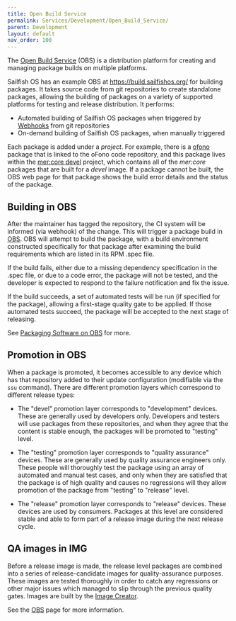 ```yaml
---
title: Open Build Service
permalink: Services/Development/Open_Build_Service/
parent: Development
layout: default
nav_order: 100
---
```


The [Open Build Service](https://en.wikipedia.org/wiki/Open_Build_Service) (OBS) is a distribution platform for creating and managing package builds on multiple platforms.

Sailfish OS has an example OBS at <https://build.sailfishos.org/> for building packages. It takes source code from git repositories to create standalone packages, allowing the building of packages on a variety of supported platforms for testing and release distribution. It performs:

  - Automated building of Sailfish OS packages when triggered by [Webhooks](/Services/Development/Webhooks) from git repositories
  - On-demand building of Sailfish OS packages, when manually triggered

Each package is added under a *project*. For example, there is a [ofono](https://build.sailfishos.org/package/show/mer:core/ofono) package that is linked to the oFono code repository, and this package lives within the [mer:core devel](https://build.sailfishos.org/project/show/mer:core) project, which contains all of the *mer:core* packages that are built for a *devel* image. If a package cannot be built, the OBS web page for that package shows the build error details and the status of the package.

## Building in OBS

After the maintainer has tagged the repository, the CI system will be informed (via webhook) of the change. This will trigger a package build in [OBS](/Services/Development/Open_Build_Service). OBS will attempt to build the package, with a build environment constructed specifically for that package after examining the build requirements which are listed in its RPM .spec file.

If the build fails, either due to a missing dependency specification in the .spec file, or due to a code error, the package will not be tested, and the developer is expected to respond to the failure notification and fix the issue.

If the build succeeds, a set of automated tests will be run (if specified for the package), allowing a first-stage quality gate to be applied. If those automated tests succeed, the package will be accepted to the next stage of releasing.

See [Packaging Software on OBS](/Services/Development/Open_Build_Service/Packaging_for_OBS) for more.

## Promotion in OBS

When a package is promoted, it becomes accessible to any device which has that repository added to their update configuration (modifiable via the `ssu` command). There are different promotion layers which correspond to different release types:

  - The "devel" promotion layer corresponds to "development" devices. These are generally used by developers only. Developers and testers will use packages from these repositories, and when they agree that the content is stable enough, the packages will be promoted to "testing" level.

<!-- end list -->

  - The "testing" promotion layer corresponds to "quality assurance" devices. These are generally used by quality assurance engineers only. These people will thoroughly test the package using an array of automated and manual test cases, and only when they are satisfied that the package is of high quality and causes no regressions will they allow promotion of the package from "testing" to "release" level.

<!-- end list -->

  - The "release" promotion layer corresponds to "release" devices. These devices are used by consumers. Packages at this level are considered stable and able to form part of a release image during the next release cycle.

## QA images in IMG

Before a release image is made, the release level packages are combined into a series of release-candidate images for quality-assurance purposes. These images are tested thoroughly in order to catch any regressions or other major issues which managed to slip through the previous quality gates. Images are built by the [Image Creator](/Services/Development/Image_Creator).

See the [OBS](https://build.sailfishos.org) page for more information.
